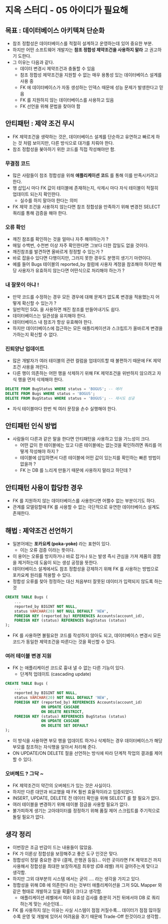 # 지옥 스터디 - 05 아이디가 필요해

## 목표 : 데이터베이스 아키텍쳐 단순화
- 참조 정합성은 데이터베이스를 적절히 설계하고 운영하는데 있어 중요한 부분.
- 하지만 어떤 소프트웨어 개발자는 **참조 정합성 제약조건을 사용하지 말라** 고 권고하기 도한다.
- 그 이유는 다음과 같다.
  - 데이터 변경시 제약조건과 충돌할 수 있음
  - 참조 정합성 제약조건을 지원할 수 없는 매우 용통성 있는 데이터베이스 설계를 사용 중
  - FK 에 데이터베이스가 자동 생성하는 인덱스 때문에 성능 문제가 발생한다고 믿음
  - FK 를 지원하지 않는 데이터베이스를 사용하고 있음
  - FK 선언을 위해 문법을 찾아야 함

## 안티패턴 : 제약 조건 무시
- FK 제약조건을 생략하는 것은, 데이터베이스 설계를 단순하고 유연하고 빠르게 하는 것 처럼 보이지만, 다른 방식으로 대가를 치뤄야 한다.
- 참조 정합성을 봊아하기 위한 코드를 직접 작성해야만 함.

### 무결점 코드
- 많은 사람들이 참조 정합성을 위해 **애플리케이션 코드** 를 통해 이를 만족시키려고 한다.
- 행 삽입시 마다 FK 값이 테이블에 존재하는지, 삭제시 마다 자식 테이블이 적절히 업데이트 되는지 확인한다.
  - 실수를 하지 말아야 한다는 의미
- FK 제약 조건을 사용하지 않는다면 참조 정합성을 만족하기 위해 변경전 SELECT 쿼리를 통해 검증을 해야 한다.

### 오류 확인
- 깨진 참조를 확인하는 것을 얼마나 자주 해야하는가 ?
- 매일 수백번, 수천번 이상 자주 확인한다면 그보다 더한 잡일도 없을 것이다.
- 깨진참조를 발견하면 올바르게 정정할 수 있는가 ?
- 바로 잡을수 있다면 다행이지만, 그러지 못한 경우도 분명히 생기기 마련이다.
- 예를 들어 Bugs 테이블의 reported_by 컬럼에 사용자 계정을 참조해야 하지만 해당 사용자가 유효하지 않는다면 어떤식으로 처리해야 하는가 ?

### 내 잘못이 아냐 !
- 만약 코드를 수정하는 경우 모든 경우에 대해 문제가 없도록 변경을 적용했는지 어떻게 확신할 수 있는가 ?
- 일반적인 SQL 을 사용하면 깨진 참조를 만들어내기도 쉽다.
- 데이터베이스는 일관성을 유지해야 한다.
- 데이터베이스 내 참조가 항상 유효해야 한다.
- 하지만 데이터베이스에 접근하는 모든 애플리케이션과 스크립트가 올바르게 변경을 가하는지 확신할 수 없다.

### 진퇴양난 업데이트
- 많은 개발자가 여러 테이블의 관련 컬럼을 업데이트할 때 불편하기 때문에 FK 제약 조건 사용을 꺼린다.
- 다른 행이 의존하는 어떤 행을 삭제하기 위해 FK 제약조건을 위반하지 않으려고 자식 행을 먼저 삭제해야 한다.

```sql
DELETE FROM BugStatus WHERE status = 'BOGUS'; -- 에러
DELETE FROM Bugs WHERE status = 'BOGUS';
DELETE FROM BugStatus WHERE status = 'BOGUS'; -- 재시도 성공
```
- 자식 테이블마다 한번 씩 여러 문장을 손수 실행해야 한다.

## 안티패턴 인식 방법
- 사람들이 다른과 같은 말을 한다면 안티패턴을 사용하고 있을 가느성이 크다.
  - 어떤 값이 한 테이블에는 있고 다른 테이블에는 없는것을 확인하려면 쿼리를 어떻게 작성해야 하지 ?
  - 테이블에 삽입하면서 다른 테이블에 어떤 값이 있는지를 확인하는 빠른 방법이 없을까 ?
  - FK 는 DB 를 느리게 만들기 때문에 사용하지 말라고 하던데 ?

## 안티패턴 사용이 합당한 경우
- FK 를 지원하지 않는 데이터베이스를 사용한다면 어쩔수 없는 부분이기도 하다.
- 관계를 모델링할때 FK 를 사용할 수 없는 극단적으로 유연한 데이터베이스 설계도 존재한다.

## 해법 : 제약조건 선언하기 
- 일본어에는 **포카요케 (poka-yoke)** 라는 표현이 있다.
  - 이는 오류 검증 이라는 뜻이다.
- 이 용어는 오류를 방지하거나 바로 잡거나 또는 발생 즉시 관심을 가져 제품의 결함을 제거하는데 도움이 되는 생성 공정을 뜻한다.
- 데이터베이스 설계에서도 참조 정합성을 강제하기 위해 FK 를 사용하는 방법으로 포카요케 원리를 적용할 수 있다.
- 정합성 오류를 찾아 정정하는 대신 처음부터 잘못된 데이터가 입력되지 않도록 하는 것

```sql
CREATE TABLE Bugs (
    ...
    reported_by BIGINT NOT NULL,
    status VARCHAR(20) NOT NULL DEFAULT 'NEW',
    FOREIGN KEY (reported_by) REFERENCES Accounts(account_id),
    FOREIGN KEY (status) REFERENCES BugStatus (status)
);
```
- FK 를 사용하면 불필요한 코드를 작성하지 않아도 되고, 데이터베이스 변경시 모든 코드가 동일한 제약조건을 따른다는 것을 확신할 수 있다.

### 여러 테이블 변경 지원
- FK 는 애플리케이션 코드로 흉내 낼 수 없는 다른 기능이 있다.
  - 단계적 업데이트 (cascading update)

```sql
CREATE TABLE Bugs (
    ...
    reported_by BIGINT NOT NULL,
    status VARCHAR(20) NOT NULL DEFAULT 'NEW',
    FOREIGN KEY (reported_by) REFERENCES Accounts(account_id)
                ON UPDATE CASCADE
                ON DELETE RESTRICT,
    FOREIGN KEY (status) REFERENCES BugStatus (status)
                ON UPDATE CASCADE
                ON DELETE SET DEFAULT  
);
```
- 이 방식을 사용하면 부모 행을 업데이트 하거나 삭제하는 경우 데이터베이스가 해당 부모를 참조하는 자식행을 알아서 처리해 준다.
- ON UPDATE/ON DELETE 절을 선언하는 방식에 따라 단계적 작업의 결과를 제어할 수 있다.

### 오버헤드 ? 그닥 ~
- FK 제약조건이 약간의 오버헤드가 있는 것은 사실이다.
- 하지만 다른 대안과 비교했을 때 FK 훨씬 효율적이라고 입증되었다.
- INSERT, UPDATE, DELETE 전 데이터 확인을 위해 SELECT 를 할 필요가 없다.
- 여러 테이블을 변경하기 위해 테이블 잠금을 사용할 필요가 없다.
- 불가피하게 생기는 고아데이터를 정정하기 위해 품질 제어 스크립트를 주기적으로 돌릴 필요가 없다.

## 생각 정리
- 이번장은 조금 반감이 드는 내용들이 많았음.
- FK 가 이론상 정합성을 보장해주고 좋은 도구 인것은 맞다.
- 정합성이 정말 중요한 경우 (결제, 은행권 등등)... 이런 곳이라면 FK 제약조건 까지 사용해서 정합성을 최대한 보장하게끔 최후방 (DB 레벨) 까지 걸어주는게 맞다고 생각함.
- 하지만 그외 대부분의 시스템 에서는 굳이 .... 라는 생각을 가지고 있다.
- 정합성을 위해 DB 에 의존한다 라는 것부터 애플리케이션을 그저 SQL Mapper 와 같은 형태로 개발하고 있을 확률이 크다고 생각함.
  - 애플리케이션 레벨에서 여러 유효성 검사를 충분히 거친 뒤에서야 DB 로 쿼리하는게 맞는 서순인데...
- FK 를 사용하지 않는 이유는 사실 시스템이 점점 커질수록... 데이터가 점점 많아질수록 운영 및 개발에 있어서 어려움을 겪기 때문에 Trade-Off 한것이라고 생각함..
